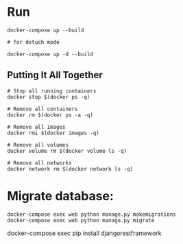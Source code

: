 # Run 
```
docker-compose up --build

# for detuch mode

docker-compose up -d --build 

```


## Putting It All Together
```
# Stop all running containers
docker stop $(docker ps -q)

# Remove all containers
docker rm $(docker ps -a -q)

# Remove all images
docker rmi $(docker images -q)

# Remove all volumes
docker volume rm $(docker volume ls -q)

# Remove all networks
docker network rm $(docker network ls -q)

```

# Migrate database:
```
docker-compose exec web python manage.py makemigrations
docker-compose exec web python manage.py migrate
```


docker-compose exec pip install djangorestframework